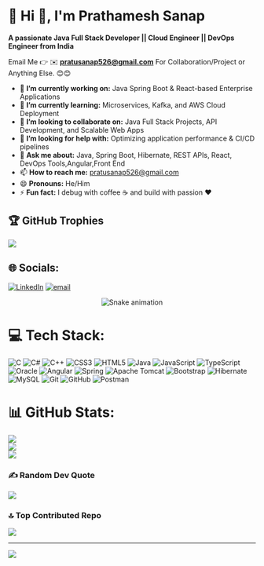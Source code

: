 # 💫 Hi 👋, I'm Prathamesh Sanap
**A passionate Java Full Stack Developer || Cloud Engineer || DevOps Engineer from India**

Email Me 👉 ✉️ **pratusanap526@gmail.com** For Collaboration/Project or Anything Else. 😊😊

- 🔭 **I’m currently working on:** Java Spring Boot & React-based Enterprise Applications
- 🌱 **I’m currently learning:** Microservices, Kafka, and AWS Cloud Deployment
- 👯 **I’m looking to collaborate on:** Java Full Stack Projects, API Development, and Scalable Web Apps
- 🤔 **I’m looking for help with:** Optimizing application performance & CI/CD pipelines
- 💬 **Ask me about:** Java, Spring Boot, Hibernate, REST APIs, React, DevOps Tools,Angular,Front End
- 📫 **How to reach me:** pratusanap526@gmail.com
- 😄 **Pronouns:** He/Him
- ⚡ **Fun fact:** I debug with coffee ☕ and build with passion ❤️

## 🏆 GitHub Trophies
![](https://github-profile-trophy.vercel.app/?username=Pratu7191&theme=radical&no-frame=false&no-bg=true&margin-w=4)

## 🌐 Socials:
[![LinkedIn](https://img.shields.io/badge/LinkedIn-%230077B5.svg?logo=linkedin&logoColor=white)](https://linkedin.com/in/prathamesh-sanap-33073a253/) [![email](https://img.shields.io/badge/Email-D14836?logo=gmail&logoColor=white)](mailto:pratusanap526@gmail.com) 

<!-- Snake Game Repo View -->

<div align="center">
  <img src="https://profile-readme-generator.com/assets/snake.svg" alt="Snake animation" />
</div>

# 💻 Tech Stack:
![C](https://img.shields.io/badge/c-%2300599C.svg?style=for-the-badge&logo=c&logoColor=white) ![C#](https://img.shields.io/badge/c%23-%23239120.svg?style=for-the-badge&logo=csharp&logoColor=white) ![C++](https://img.shields.io/badge/c++-%2300599C.svg?style=for-the-badge&logo=c%2B%2B&logoColor=white) ![CSS3](https://img.shields.io/badge/css3-%231572B6.svg?style=for-the-badge&logo=css3&logoColor=white) ![HTML5](https://img.shields.io/badge/html5-%23E34F26.svg?style=for-the-badge&logo=html5&logoColor=white) ![Java](https://img.shields.io/badge/java-%23ED8B00.svg?style=for-the-badge&logo=openjdk&logoColor=white) ![JavaScript](https://img.shields.io/badge/javascript-%23323330.svg?style=for-the-badge&logo=javascript&logoColor=%23F7DF1E) ![TypeScript](https://img.shields.io/badge/typescript-%23007ACC.svg?style=for-the-badge&logo=typescript&logoColor=white) ![Oracle](https://img.shields.io/badge/Oracle-F80000?style=for-the-badge&logo=oracle&logoColor=white) ![Angular](https://img.shields.io/badge/angular-%23DD0031.svg?style=for-the-badge&logo=angular&logoColor=white) ![Spring](https://img.shields.io/badge/spring-%236DB33F.svg?style=for-the-badge&logo=spring&logoColor=white) ![Apache Tomcat](https://img.shields.io/badge/apache%20tomcat-%23F8DC75.svg?style=for-the-badge&logo=apache-tomcat&logoColor=black) ![Bootstrap](https://img.shields.io/badge/bootstrap-%238511FA.svg?style=for-the-badge&logo=bootstrap&logoColor=white) ![Hibernate](https://img.shields.io/badge/Hibernate-59666C?style=for-the-badge&logo=Hibernate&logoColor=white) ![MySQL](https://img.shields.io/badge/mysql-4479A1.svg?style=for-the-badge&logo=mysql&logoColor=white) ![Git](https://img.shields.io/badge/git-%23F05033.svg?style=for-the-badge&logo=git&logoColor=white) ![GitHub](https://img.shields.io/badge/github-%23121011.svg?style=for-the-badge&logo=github&logoColor=white) ![Postman](https://img.shields.io/badge/Postman-FF6C37?style=for-the-badge&logo=postman&logoColor=white)
# 📊 GitHub Stats:
![](https://github-readme-stats.vercel.app/api?username=Pratu7191&theme=dark&hide_border=false&include_all_commits=true&count_private=false)<br/>
![](https://nirzak-streak-stats.vercel.app/?user=Pratu7191&theme=dark&hide_border=false)<br/>
![](https://github-readme-stats.vercel.app/api/top-langs/?username=Pratu7191&theme=dark&hide_border=false&include_all_commits=true&count_private=false&layout=compact)


### ✍️ Random Dev Quote
![](https://quotes-github-readme.vercel.app/api?type=horizontal&theme=radical)

### 🔝 Top Contributed Repo
![](https://github-contributor-stats.vercel.app/api?username=Pratu7191&limit=5&theme=dark&combine_all_yearly_contributions=true)

---
[![](https://visitcount.itsvg.in/api?id=Pratu7191&icon=0&color=0)](https://visitcount.itsvg.in)

<!-- Proudly created with GPRM ( https://gprm.itsvg.in ) -->
